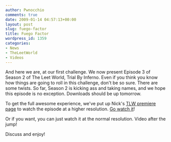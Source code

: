 ```yaml
---
author: Pwnocchio
comments: true
date: 2009-01-14 04:57:13+00:00
layout: post
slug: fuego-factor
title: Fuego Factor
wordpress_id: 1359
categories:
- News
- TheLeetWorld
- Videos
---
```


And here we are, at our first challenge. We now present Episode 3 of Season 2 of The Leet World, Trial By Inferno. Even if you think you know how things are going to roll in this challenge, don't be so sure. There are some twists. So far, Season 2 is kicking ass and taking names, and we hope this episode is no exception. Downloads should be up tomorrow.

To get the full awesome experience, we've put up Nick's [TLW premiere page](http://www.smoothfewfilms.com/premiere) to watch the episode at a higher resolution. [Go watch it](http://www.smoothfewfilms.com/premiere)! 

Or if you want, you can just watch it at the normal resolution. Video after the jump!

<!-- more -->



Discuss and enjoy!

